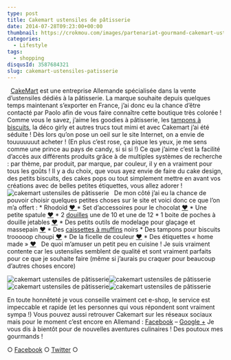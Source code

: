 ```yaml
---
type: post
title: Cakemart ustensiles de pâtisserie
date: 2014-07-28T09:23:00+00:00
thumbnail: https://crokmou.com/images/partenariat-gourmand-cakemart-ustensile-patisserie-1.jpg
categories: 
  - Lifestyle
tags: 
  - shopping
disqusId: 3587684321
slug: cakemart-ustensiles-patisserie
---
```


  [CakeMart](http://www.cakemart.fr/) est une entreprise Allemande spécialisée dans la vente d’ustensiles dédiés à la pâtisserie. La marque souhaite depuis quelques temps maintenant s’exporter en France, j’ai donc eu la chance d’être contacté par Paolo afin de vous faire connaître cette boutique très colorée ! Comme vous le savez, j’aime les goodies à pâtisserie, les [tampons à biscuits](http://www.cakemart.fr/emporte-pieces-biscuits), la déco girly et autres trucs tout mimi et avec Cakemart j’ai été séduite ! Dès lors qu’on pose un oeil sur le site Internet, on a envie de touuuuuuut acheter ! (En plus c’est rose, ça pique les yeux, je me sens comme une prince au pays de candy, si si si !) Ce que j’aime c’est la facilité d’accès aux différents produits grâce à de multiples systèmes de recherche : par thème, par produit, par marque, par couleur, il y en a vraiment pour tous les goûts ! Il y a du choix, que vous ayez envie de faire du cake design, des petits biscuits, des cakes pops ou tout simplement mettre en avant vos créations avec de belles petites étiquettes, vous allez adorer !   ![cakemart ustensiles de pâtisserie](http://www.crokmou.com/wp-content/uploads/2014/07/Capture-d---e--cran-2014-07-25-a---16.21.13.png)   De mon côté j’ai eu la chance de pouvoir choisir quelques petites choses sur le site et voici donc ce que l’on m’a offert : * Rhodoïd [❤ ](http://www.cakemart.fr/ustensiles-outils-de-cuisine/ustensiles-tous-materiaux/contour-pour-tartes-aide-a-la-confection-d-entree-et-dessert-3-cm-x-20-metres.html) * Set d’accessoires pour le chocolat [❤](http://www.cakemart.fr/ustensiles-outils-de-cuisine/ustensiles-tous-materiaux/wilton-candy-melts-set-de-3-accessoires.html) * Une petite spatule [❤](http://www.cakemart.fr/ustensiles-outils-de-cuisine/ustensiles-tous-materiaux/mini-spatule-8-x-8-cm.html) * 2 [douilles](http://www.cakemart.fr/decoration-de-gateau/poches-a-douilles-et-douilles) une de 10 et une de 12 * 1 boite de poches à douille jetables [❤](http://www.cakemart.fr/decoration-de-gateau/poches-a-douilles-et-douilles/poches-a-douilles-seringues-patisserie/poche-a-douille-jetable-douille-100-pcs-16-x-30-cm.html) * Des petits outils de modelage pour glaçage et massepain [❤](http://www.cakemart.fr/decoration-de-gateau/outils-de-modelage/outils-de-modelage-pour-glacage-et-massepain-5-pieces.html) * Des [caissettes à muffins](http://www.cakemart.fr/caissettes-a-muffins-papier) noirs * Des tampons pour biscuits trooooop choupi [❤](http://www.cakemart.fr/emporte-pieces-biscuits/tampons-a-biscuits/Kitchen-Craft-Keks-Stempel-Set--6-cm-4-Motive.html) * De la ficelle de couleur [❤](http://www.cakemart.fr/etuis-cadeaux/rubans-et-bandes-decoratifs/fils-cordelettes/3-ficelles-de-couleurs-cordons-chacune-4-m.html) * Des étiquettes « home made » [❤](http://www.cakemart.fr/etuis-cadeaux/stickers-etiquettes/etiquettes-faites-main-16-pcs-brun.html)   De quoi m’amuser un petit peu en cuisine ! Je suis vraiment contente car les ustensiles semblent de qualité et sont vraiment parfaits pour ce que je souhaite faire (même si j’aurais pu craquer pour beaucoup d’autres choses encore)

![cakemart ustensiles de pâtisserie](http://www.crokmou.com/wp-content/uploads/2015/03/partenariat-gourmand-cakemart-ustensile-patisserie.jpg)![cakemart ustensiles de pâtisserie](http://www.crokmou.com/wp-content/uploads/2015/03/partenariat-gourmand-cakemart-ustensile-patisserie-5.jpg)![cakemart ustensiles de pâtisserie](http://www.crokmou.com/wp-content/uploads/2015/03/partenariat-gourmand-cakemart-ustensile-patisserie-3.jpg)![cakemart ustensiles de pâtisserie](http://www.crokmou.com/wp-content/uploads/2015/03/partenariat-gourmand-cakemart-ustensile-patisserie-2.jpg)

En toute honnêteté je vous conseille vraiment cet e-shop, le service est impeccable et rapide (et les personnes qui vous répondent sont vraiment sympa !) Vous pouvez aussi retrouver Cakemart sur les réseaux sociaux mais pour le moment c’est encore en Allemand : [Facebook](https://www.facebook.com/meincupcake) – [Google +](https://plus.google.com/111848813596004920077/posts) Je vous dis à bientôt pour de nouvelles aventures culinaires ! Des poutoux mes gourmands !  

○ [Facebook](https://www.facebook.com/crokmou.blog) ○ [Twitter](https://twitter.com/Crokmou) ○